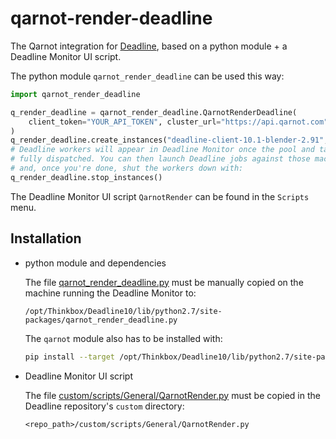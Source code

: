 # qarnot-render-deadline

The Qarnot integration for [Deadline](https://www.awsthinkbox.com/deadline), based on a python module + a Deadline Monitor UI script.

The python module `qarnot_render_deadline` can be used this way:

```python
import qarnot_render_deadline

q_render_deadline = qarnot_render_deadline.QarnotRenderDeadline(
    client_token="YOUR_API_TOKEN", cluster_url="https://api.qarnot.com"
)
q_render_deadline.create_instances("deadline-client-10.1-blender-2.91", 2)
# Deadline workers will appear in Deadline Monitor once the pool and task is
# fully dispatched. You can then launch Deadline jobs against those machines
# and, once you're done, shut the workers down with:
q_render_deadline.stop_instances()
```

The Deadline Monitor UI script `QarnotRender` can be found in the `Scripts` menu.

## Installation

 * python module and dependencies

   The file [qarnot_render_deadline.py](qarnot_render_deadline.py) must be manually copied on the machine running the Deadline Monitor to:

   ```
   /opt/Thinkbox/Deadline10/lib/python2.7/site-packages/qarnot_render_deadline.py
   ```

   The `qarnot` module also has to be installed with:

   ```bash
   pip install --target /opt/Thinkbox/Deadline10/lib/python2.7/site-packages qarnot
   ```

 * Deadline Monitor UI script

   The file [custom/scripts/General/QarnotRender.py](custom/scripts/General/QarnotRender.py) must be copied in the Deadline repository's `custom` directory:

   ```
   <repo_path>/custom/scripts/General/QarnotRender.py
   ```
